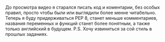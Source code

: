 До просмотра видео я старался писать код и коментарии, без особых правил, просто чтобы были или выглядили более менне читабельно. Теперь я буду придерживаться PEP 8, станет меньше комментариев, названия переменных и функций станет более понятным, а также только английский в будущем.
P.S. Хочу извиниться за сой стиль в прошлых заданиях.
